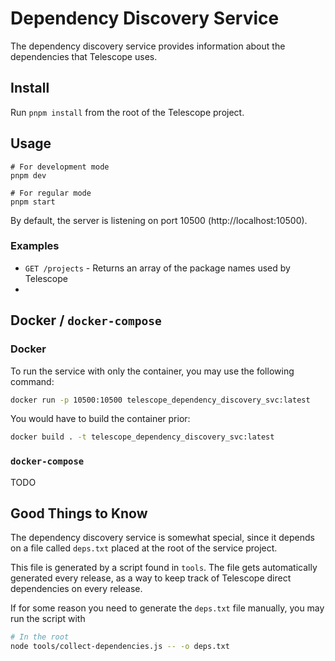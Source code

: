 # Dependency Discovery Service

The dependency discovery service provides information about the
dependencies that Telescope uses.

## Install

Run `pnpm install` from the root of the Telescope project.

## Usage

```
# For development mode
pnpm dev

# For regular mode
pnpm start
```

By default, the server is listening on port 10500 (http://localhost:10500).

### Examples

- `GET /projects` - Returns an array of the package names used by Telescope
-

## Docker / `docker-compose`

### Docker

To run the service with only the container, you may use the following command:

```bash
docker run -p 10500:10500 telescope_dependency_discovery_svc:latest
```

You would have to build the container prior:

```bash
docker build . -t telescope_dependency_discovery_svc:latest
```

### `docker-compose`

TODO

## Good Things to Know

The dependency discovery service is somewhat special, since it
depends on a file called `deps.txt` placed at the root of the service
project.

This file is generated by a script found in `tools`. The file gets
automatically generated every release, as a way to keep track
of Telescope direct dependencies on every release.

If for some reason you need to generate the `deps.txt` file manually,
you may run the script with

```bash
# In the root
node tools/collect-dependencies.js -- -o deps.txt
```
